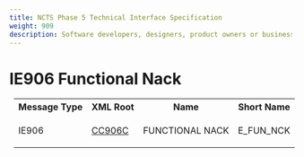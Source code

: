 ```yaml
---
title: NCTS Phase 5 Technical Interface Specification
weight: 909
description: Software developers, designers, product owners or business analysts. Integrate your software with the ERMIS service
---
```

# IE906 Functional Nack
<table cellspacing="0" style="border-collapse:collapse;margin-left:6pt">
 <tr>
  <th>
   Message Type
  </th>
  <th>
   XML Root
  </th>
  <th>
   Name
  </th>
  <th>
   Short Name
  </th>
 </tr>
 <tr style="height:14pt">
  <td style="">
   <p class="s3" style="">
    IE906
   </p>
  </td>
  <td style="">
   <a href="https://github.com/hmrc/transit-movements-validator/blob/main/conf/xsd/cc906c.xsd">
    CC906C
   </a>
  </td>
  <td style="">
   <p class="s3" style="">
    FUNCTIONAL NACK
   </p>
  </td>
  <td style="">
   E_FUN_NCK
  </td>
 </tr>
</table>